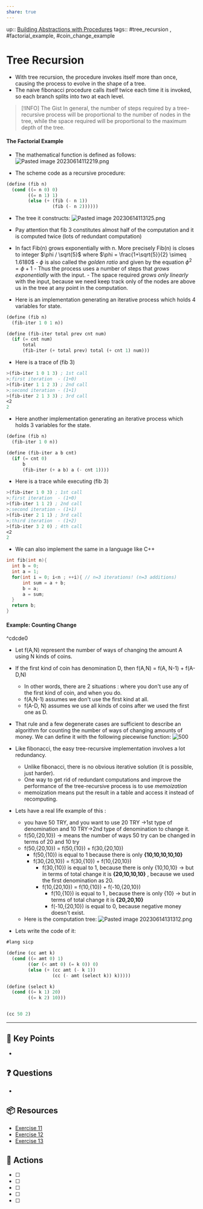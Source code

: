 ```yaml
---
share: true
---
```

up:: [Building Abstractions with Procedures](./Building%20Abstractions%20with%20Procedures.md)
tags:: #tree_recursion , #factorial_example, #coin_change_example

# Tree Recursion
- With tree recursion, the procedure invokes itself more than once, causing the process to evolve in the shape of a tree.
- The naive fibonacci procedure calls itself twice each time it is invoked, so each branch splits into two at each level.

>[!INFO] The Gist
>In general, the number of steps required by a tree-recursive process will be proportional to the number of nodes in the tree, while the space required will be proportional to the maximum depth of the tree.

#### The Factorial Example
- The mathematical function is defined as follows:
![Pasted image 20230614112219.png](./40-referenceVAULTS/Resource%20Library/Images/Pasted%20image%2020230614112219.png)

- The scheme code as a recursive procedure:
```Scheme
(define (fib n)
  (cond ((= n 0) 0)
        ((= n 1) 1)
        (else (+ (fib (- n 1)) 
			     (fib (- n 2))))))
```

- The tree it constructs:
![Pasted image 20230614113125.png](./40-referenceVAULTS/Resource%20Library/Images/Pasted%20image%2020230614113125.png)
- Pay attention that fib 3 constitutes almost half of the computation and it is computed twice (lots of redundant computation) 
- In fact Fib(n) grows exponentially with n. More precisely Fib(n) is closes to integer $\phi / \sqrt{5}$ where $\phi = \frac{1+\sqrt{5}}{2} \simeq 1.6180$
		- $\phi$ is also called the *golden ratio* and given by the equation $\phi ^{2}  = \phi +1$
		- Thus the process uses a number of steps that *grows exponentially* with the input.
		- The space required *grows only linearly* with the input, because we need keep track only of the nodes are above us in the tree at any point in the computation.

- Here is an  implementation generating an iterative process which holds 4 variables for state.
```Scheme
(define (fib n)
  (fib-iter 1 0 1 n))

(define (fib-iter total prev cnt num)
  (if (= cnt num)
      total
      (fib-iter (+ total prev) total (+ cnt 1) num)))
```

- Here is a trace of (fib 3)

```Scheme
>(fib-iter 1 0 1 3) ; 1st call
>;first iteration  - (1+0)
>(fib-iter 1 1 2 3) ; 2nd call
>;second iteration - (1+1)
>(fib-iter 2 1 3 3) ; 3rd call
<2
2
```

- Here another  implementation generating an iterative process which holds 3 variables for the state.
```Scheme
(define (fib n)
  (fib-iter 1 0 n))

(define (fib-iter a b cnt)
  (if (= cnt 0)
      b
      (fib-iter (+ a b) a (- cnt 1))))
```
- Here is a trace while executing (fib 3)
```Scheme
>(fib-iter 1 0 3) ; 1st call
>;first iteration  - (1+0)
>(fib-iter 1 1 2) ; 2nd call
>;second iteration - (1+1)
>(fib-iter 2 1 1) ; 3rd call
>;third iteration  - (1+2)
>(fib-iter 3 2 0) ; 4th call
<2
2
```
- We can also implement the same in a language like C++
```C++
int fib(int n){
  int b = 0;
  int a = 1;
  for(int i = 0; i<n ; ++i){ // n=3 iterations! (n=3 additions)
	  int sum = a + b;
	  b = a;
	  a = sum;
  }
  return b;
}
```

#### Example: Counting Change

^cdcde0
- Let f(A,N) represent the number of ways of changing the amount A using N kinds of coins.
- If the first kind of coin has denomination D, then f(A,N) = f(A, N-1) + f(A-D,N)
	- In other words, there are 2 situations : where you don't use any of the first kind of coin, and when you do.
	- f(A,N-1) assumes we don't use the first kind at all.
	- f(A-D, N) assumes we use all kinds of coins after we used the first one as D.
- That rule and a few degenerate cases are sufficient to describe an algorithm for counting the number of ways of changing amounts of money. We can define it with the following piecewise function:
		![500](./40-referenceVAULTS/Resource%20Library/Images/Pasted%20image%2020230614120525.png)
- Like fibonacci, the easy tree-recursive implementation involves a lot redundancy.
	- Unlike fibonacci, there is no obvious iterative solution (it is possible, just harder).
	- One way to get rid of redundant computations and improve the performance of the tree-recursive process is to use *memoization*
	- memoization means put the result in a table and access it instead of recomputing.

- Lets have a real life example of this : 
	- you have 50 TRY, and you want to use 20 TRY ->1st type of denomination and 10 TRY->2nd type of denomination to change it.
	- f(50,{20,10}) -> means the number of ways 50 try can be changed in terms of 20 and 10 try
	- f(50,{20,10}) = f(50,{10}) + f(30,{20,10})
		- f(50,{10}) is equal to 1 because there is only **{10,10,10,10,10}**
		- f(30,{20,10}) = f(30,{10}) + f(10,{20,10})
			- f(30,{10}) is equal to 1, because there is only {10,10,10} ->  but in terms of total change it is **{20,10,10,10}** , because we used the first denomination as 20.
			- f(10,{20,10}) = f(10,{10}) + f(-10,{20,10})
				- f(10,{10}) is equal to 1 , because there is only {10} -> but in terms of total change it is **{20,20,10}**
				- f(-10,{20,10}) is equal to 0, because negative money doesn't exist.
	 - Here is the computation tree:
	 ![Pasted image 20230614131312.png](./40-referenceVAULTS/Resource%20Library/Images/Pasted%20image%2020230614131312.png)
- Lets write the code of it:
```Scheme
#lang sicp

(define (cc amt k)
  (cond ((= amt 0) 1)
        ((or (< amt 0) (= k 0)) 0)
        (else (+ (cc amt (- k 1))
                 (cc (- amt (select k)) k)))))

(define (select k)
  (cond ((= k 1) 20)
        ((= k 2) 10)))


(cc 50 2)
```
---

## 🔑 Key Points
- 
## ❓ Questions
- 
## 📦 Resources
- [Exercise 11](./SICPE%201.11.md)
- [Exercise 12](./SICPE%201.12.md)
- [Exercise 13](./SICPE%201.13.md)
## 🎯 Actions
- [ ] 
- [ ] 
- [ ] 
- [ ] 
- [ ] 